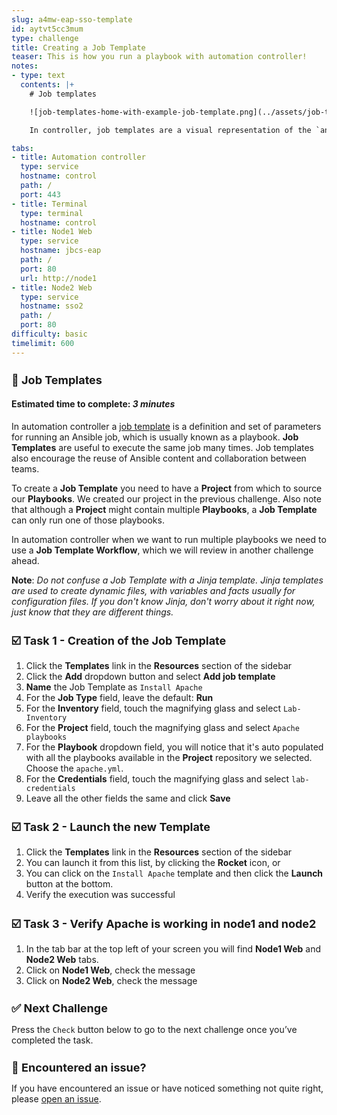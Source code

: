 ```yaml
---
slug: a4mw-eap-sso-template
id: aytvt5cc3mum
type: challenge
title: Creating a Job Template
teaser: This is how you run a playbook with automation controller!
notes:
- type: text
  contents: |+
    # Job templates

    ![job-templates-home-with-example-job-template.png](../assets/job-templates-home-with-example-job-template.png)

    In controller, job templates are a visual representation of the `ansible-playbook` command and all flags you can utilize when executing from the command line.

tabs:
- title: Automation controller
  type: service
  hostname: control
  path: /
  port: 443
- title: Terminal
  type: terminal
  hostname: control
- title: Node1 Web
  type: service
  hostname: jbcs-eap
  path: /
  port: 80
  url: http://node1
- title: Node2 Web
  type: service
  hostname: sso2
  path: /
  port: 80
difficulty: basic
timelimit: 600
---
```

📑 Job Templates
===
#### Estimated time to complete: *3 minutes*<p>

In automation controller a [job template](https://docs.ansible.com/automation-controller/latest/html/userguide/job_templates.html) is a definition and set of parameters for running an Ansible job,  which is usually known as a playbook. **Job Templates** are useful to execute the same job many times. Job templates also encourage the reuse of Ansible content and collaboration between teams.

To create a **Job Template** you need to have a **Project** from which to source our **Playbooks**. We created our project in the previous challenge. Also note that although a **Project** might contain multiple **Playbooks**, a **Job Template** can only run one of those playbooks.

In automation controller when we want to run multiple playbooks we need to use a **Job Template Workflow**, which we will review in another challenge ahead.

**Note**: *Do not confuse a Job Template with a Jinja template. Jinja templates are used to create dynamic files, with variables and facts usually for configuration files. If you don't know Jinja, don't worry about it right now, just know that they are different things.*

☑️ Task 1 - Creation of the Job Template
===

1. Click the **Templates** link in the **Resources** section of the sidebar
2. Click the **Add** dropdown button and select **Add job template**
3. **Name** the Job Template as `Install Apache`
4. For the **Job Type** field, leave the default: **Run**
5. For the **Inventory** field, touch the magnifying glass and select `Lab-Inventory`
6. For the **Project** field, touch the magnifying glass and select `Apache playbooks`
7. For the **Playbook** dropdown field, you will notice that it's auto populated with all the playbooks available in the **Project** repository we selected. Choose the `apache.yml`.
8. For the **Credentials** field,  touch the magnifying glass and select `lab-credentials`
9. Leave all the other fields the same and click **Save**

☑️ Task 2 - Launch the new Template
===

1. Click the **Templates** link in the **Resources** section of the sidebar
2. You can launch it from this list, by clicking the **Rocket** icon, or
3. You can click on the `Install Apache` template and then click the **Launch** button at the bottom.
4. Verify the execution was successful

☑️ Task 3 - Verify Apache is working in node1 and node2
===

1. In the tab bar at the top left of your screen you will find **Node1 Web** and **Node2 Web** tabs.
2. Click on **Node1 Web**, check the message
3. Click on **Node2 Web**, check the message


✅ Next Challenge
===
Press the `Check` button below to go to the next challenge once you’ve completed the task.

🐛 Encountered an issue?
====

If you have encountered an issue or have noticed something not quite right, please [open an issue](https://github.com/ansible/instruqt/issues/new?labels=intro-to-controller&title=Issue+with+Intro+to+Controller+slug+ID:+a4mw-eap-sso-template&assignees=leogallego).

<style type="text/css" rel="stylesheet">
  .lightbox {
    display: none;
    position: fixed;
    justify-content: center;
    align-items: center;
    z-index: 999;
    top: 0;
    left: 0;
    right: 0;
    bottom: 0;
    padding: 1rem;
    background: rgba(0, 0, 0, 0.8);
    margin-left: auto;
    margin-right: auto;
    margin-top: auto;
    margin-bottom: auto;
  }
  .lightbox:target {
    display: flex;
  }
  .lightbox img {
    /* max-height: 100% */
    max-width: 60%;
    max-height: 60%;
  }
  img {
    display: block;
    margin-left: auto;
    margin-right: auto;
  }
  h1 {
    font-size: 18px;
  }
    h2 {
    font-size: 16px;
    font-weight: 600
  }
    h3 {
    font-size: 14px;
    font-weight: 600
  }
  p span {
    font-size: 14px;
  }
  ul li span {
    font-size: 14px
  }
</style>
